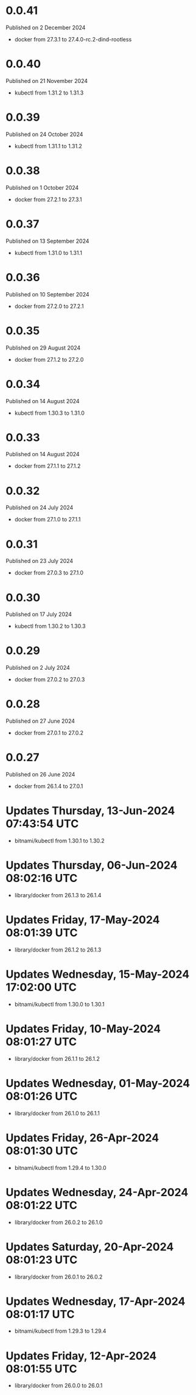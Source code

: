 # 0.0.41

Published on 2 December 2024

- docker from 27.3.1 to 27.4.0-rc.2-dind-rootless

# 0.0.40

Published on 21 November 2024

- kubectl from 1.31.2 to 1.31.3

# 0.0.39

Published on 24 October 2024

- kubectl from 1.31.1 to 1.31.2

# 0.0.38

Published on 1 October 2024

- docker from 27.2.1 to 27.3.1

# 0.0.37

Published on 13 September 2024

- kubectl from 1.31.0 to 1.31.1

# 0.0.36

Published on 10 September 2024

- docker from 27.2.0 to 27.2.1

# 0.0.35

Published on 29 August 2024

- docker from 27.1.2 to 27.2.0

# 0.0.34

Published on 14 August 2024

- kubectl from 1.30.3 to 1.31.0

# 0.0.33

Published on 14 August 2024

- docker from 27.1.1 to 27.1.2

# 0.0.32

Published on 24 July 2024

- docker from 27.1.0 to 27.1.1

# 0.0.31

Published on 23 July 2024

- docker from 27.0.3 to 27.1.0

# 0.0.30

Published on 17 July 2024

- kubectl from 1.30.2 to 1.30.3

# 0.0.29

Published on 2 July 2024

- docker from 27.0.2 to 27.0.3

# 0.0.28

Published on 27 June 2024

- docker from 27.0.1 to 27.0.2

# 0.0.27

Published on 26 June 2024

- docker from 26.1.4 to 27.0.1

# Updates Thursday, 13-Jun-2024 07:43:54 UTC
- bitnami/kubectl from 1.30.1 to 1.30.2

# Updates Thursday, 06-Jun-2024 08:02:16 UTC
- library/docker from 26.1.3 to 26.1.4

# Updates Friday, 17-May-2024 08:01:39 UTC
- library/docker from 26.1.2 to 26.1.3

# Updates Wednesday, 15-May-2024 17:02:00 UTC
- bitnami/kubectl from 1.30.0 to 1.30.1

# Updates Friday, 10-May-2024 08:01:27 UTC
- library/docker from 26.1.1 to 26.1.2

# Updates Wednesday, 01-May-2024 08:01:26 UTC
- library/docker from 26.1.0 to 26.1.1

# Updates Friday, 26-Apr-2024 08:01:30 UTC
- bitnami/kubectl from 1.29.4 to 1.30.0

# Updates Wednesday, 24-Apr-2024 08:01:22 UTC
- library/docker from 26.0.2 to 26.1.0

# Updates Saturday, 20-Apr-2024 08:01:23 UTC
- library/docker from 26.0.1 to 26.0.2

# Updates Wednesday, 17-Apr-2024 08:01:17 UTC
- bitnami/kubectl from 1.29.3 to 1.29.4

# Updates Friday, 12-Apr-2024 08:01:55 UTC
- library/docker from 26.0.0 to 26.0.1

